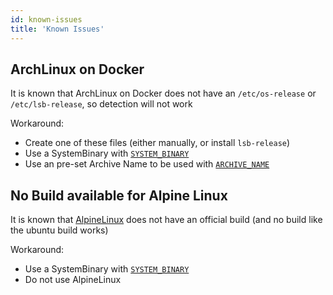 ```yaml
---
id: known-issues
title: 'Known Issues'
---
```


## ArchLinux on Docker

It is known that ArchLinux on Docker does not have an `/etc/os-release` or `/etc/lsb-release`, so detection will not work

Workaround:

- Create one of these files (either manually, or install `lsb-release`)
- Use a SystemBinary with [`SYSTEM_BINARY`](../api/config-options.md#SYSTEM_BINARY)
- Use an pre-set Archive Name to be used with [`ARCHIVE_NAME`](../api/config-options.md#ARCHIVE_NAME)

## No Build available for Alpine Linux

It is known that [AlpineLinux](./supported-systems.md#Alpine) does not have an official build (and no build like the ubuntu build works)

Workaround:

- Use a SystemBinary with [`SYSTEM_BINARY`](../api/config-options.md#SYSTEM_BINARY)
- Do not use AlpineLinux
